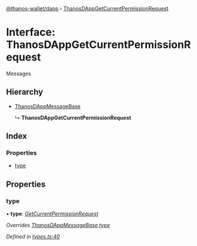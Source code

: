 [@thanos-wallet/dapp](../README.md) › [ThanosDAppGetCurrentPermissionRequest](thanosdappgetcurrentpermissionrequest.md)

# Interface: ThanosDAppGetCurrentPermissionRequest

Messages

## Hierarchy

* [ThanosDAppMessageBase](thanosdappmessagebase.md)

  ↳ **ThanosDAppGetCurrentPermissionRequest**

## Index

### Properties

* [type](thanosdappgetcurrentpermissionrequest.md#type)

## Properties

###  type

• **type**: *[GetCurrentPermissionRequest](../enums/thanosdappmessagetype.md#getcurrentpermissionrequest)*

*Overrides [ThanosDAppMessageBase](thanosdappmessagebase.md).[type](thanosdappmessagebase.md#type)*

*Defined in [types.ts:40](https://github.com/madfish-solutions/thanoswallet-dapp/blob/5043365/src/types.ts#L40)*
